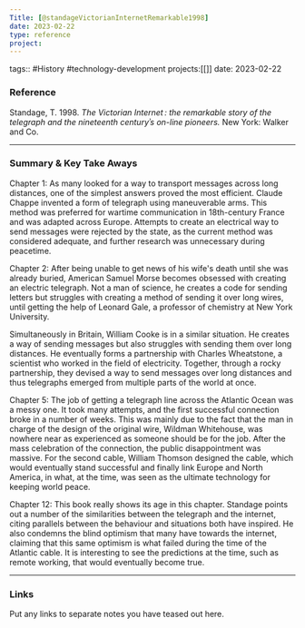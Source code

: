 ```yaml
---
Title: [@standageVictorianInternetRemarkable1998]
date: 2023-02-22
type: reference
project:
---
```


tags:: #History #technology-development 
projects:[[]]
date: 2023-02-22

### Reference 

  Standage, T. 1998. *The Victorian Internet : the remarkable story of the telegraph and the nineteenth centuryʾs on-line pioneers.* New York: Walker and Co.


---

### Summary & Key Take Aways

Chapter 1:
As many looked for a way to transport messages across long distances, one of the simplest answers proved the most efficient. Claude Chappe invented a form of telegraph using maneuverable arms. This method was preferred for wartime communication in 18th-century France and was adapted across Europe. Attempts to create an electrical way to send messages were rejected by the state, as the current method was considered adequate, and further research was unnecessary during peacetime.

Chapter 2:
After being unable to get news of his wife's death until she was already buried, American Samuel Morse becomes obsessed with creating an electric telegraph. Not a man of science, he creates a code for sending letters but struggles with creating a method of sending it over long wires, until getting the help of Leonard Gale, a professor of chemistry at New York University.

Simultaneously in Britain, William Cooke is in a similar situation. He creates a way of sending messages but also struggles with sending them over long distances. He eventually forms a partnership with Charles Wheatstone, a scientist who worked in the field of electricity. Together, through a rocky partnership, they devised a way to send messages over long distances and thus telegraphs emerged from multiple parts of the world at once.

Chapter 5:
The job of getting a telegraph line across the Atlantic Ocean was a messy one. It took many attempts, and the first successful connection broke in a number of weeks. This was mainly due to the fact that the man in charge of the design of the original wire, Wildman Whitehouse, was nowhere near as experienced as someone should be for the job. After the mass celebration of the connection, the public disappointment was massive. For the second cable, William Thomson designed the cable, which would eventually stand successful and finally link Europe and North America, in what, at the time, was seen as the ultimate technology for keeping world peace.

Chapter 12:
This book really shows its age in this chapter. Standage points out a number of the similarities between the telegraph and the internet, citing parallels between the behaviour and situations both have inspired. He also condemns the blind optimism that many have towards the internet, claiming that this same optimism is what failed during the time of the Atlantic cable. It is interesting to see the predictions at the time, such as remote working, that would eventually become true.

--- 

### Links
Put any links to separate notes you have teased out here.